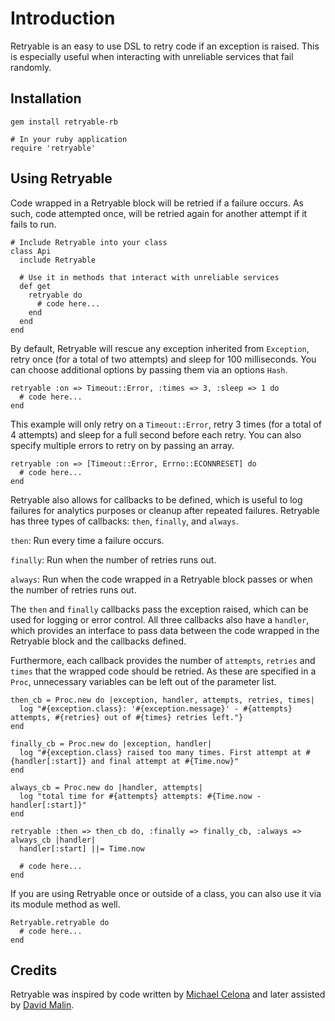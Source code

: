 Introduction
============

Retryable is an easy to use DSL to retry code if an exception is raised.  This is especially useful when interacting with unreliable services that fail randomly.

Installation
------------

    gem install retryable-rb

    # In your ruby application
    require 'retryable'

Using Retryable
---------------

Code wrapped in a Retryable block will be retried if a failure occurs.  As such, code attempted once, will be retried again for another attempt if it fails to run.

    # Include Retryable into your class
    class Api
      include Retryable
    
      # Use it in methods that interact with unreliable services
      def get
        retryable do
          # code here...
        end
      end
    end
    
By default, Retryable will rescue any exception inherited from `Exception`, retry once (for a total of two attempts) and sleep for 100 milliseconds.  You can choose additional options by passing them via an options `Hash`.

    retryable :on => Timeout::Error, :times => 3, :sleep => 1 do
      # code here...
    end

This example will only retry on a `Timeout::Error`, retry 3 times (for a total of 4 attempts) and sleep for a full second before each retry.  You can also specify multiple errors to retry on by passing an array.

    retryable :on => [Timeout::Error, Errno::ECONNRESET] do
      # code here...
    end

Retryable also allows for callbacks to be defined, which is useful to log failures for analytics purposes or cleanup after repeated failures.  Retryable has three types of callbacks: `then`, `finally`, and `always`.

`then`: Run every time a failure occurs.

`finally`: Run when the number of retries runs out.

`always`: Run when the code wrapped in a Retryable block passes or when the number of retries runs out.

The `then` and `finally` callbacks pass the exception raised, which can be used for logging or error control.  All three callbacks also have a `handler`, which provides an interface to pass data between the code wrapped in the Retryable block and the callbacks defined.

Furthermore, each callback provides the number of `attempts`, `retries` and `times` that the wrapped code should be retried.  As these are specified in a `Proc`, unnecessary variables can be left out of the parameter list.

    then_cb = Proc.new do |exception, handler, attempts, retries, times|
      log "#{exception.class}: '#{exception.message}' - #{attempts} attempts, #{retries} out of #{times} retries left."}
    end
    
    finally_cb = Proc.new do |exception, handler|
      log "#{exception.class} raised too many times. First attempt at #{handler[:start]} and final attempt at #{Time.now}"
    end
    
    always_cb = Proc.new do |handler, attempts|
      log "total time for #{attempts} attempts: #{Time.now - handler[:start]}"
    end

    retryable :then => then_cb do, :finally => finally_cb, :always => always_cb |handler|
      handler[:start] ||= Time.now
    
      # code here...
    end

If you are using Retryable once or outside of a class, you can also use it via its module method as well.

    Retryable.retryable do
      # code here...
    end

Credits
-------

Retryable was inspired by code written by [Michael Celona](http://github.com/mcelona) and later assisted by [David Malin](http://github.com/dmalin).